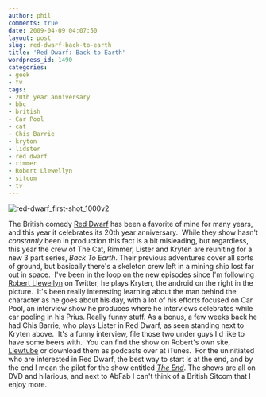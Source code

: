 ```yaml
---
author: phil
comments: true
date: 2009-04-09 04:07:50
layout: post
slug: red-dwarf-back-to-earth
title: 'Red Dwarf: Back to Earth'
wordpress_id: 1490
categories:
- geek
- tv
tags:
- 20th year anniversary
- bbc
- british
- Car Pool
- cat
- Chis Barrie
- kryton
- lidster
- red dwarf
- rimmer
- Robert Llewellyn
- sitcom
- tv
---
```


![red-dwarf_first-shot_1000v2](http://www.fak3r.com/wp-content/uploads/2009/02/red-dwarf_first-shot_1000v2.jpg)







The British comedy [Red Dwarf](http://www.reddwarf.co.uk) has been a favorite of mine for many years, and this year it celebrates its 20th year anniversary.  While they show hasn't *constantly* been in production this fact is a bit misleading, but regardless, this year the crew of The Cat, Rimmer, Lister and Kryten are reuniting for a new 3 part series, _Back To Earth_.<!-- more --> Their previous adventures cover all sorts of ground, but basically there's a skeleton crew left in a mining ship lost far out in space.  I've been in the loop on the new episodes since I'm following [Robert Llewellyn](http://twitter.com/bobbyllew) on Twitter, he plays Kryten, the android on the right in the picture.  It's been really interesting learning about the man behind the character as he goes about his day, with a lot of his efforts focused on Car Pool, an interview show he produces where he interviews celebrates while car pooling in his Prius.  Really funny stuff.  As a bonus, a few weeks back he had Chis Barrie, who plays Lister in Red Dwarf, as seen standing next to Kryten above.  It's a funny interview, file those two under guys I'd like to have some beers with.  You can find the show on Robert's own site, [Llewtube](http://www.llewtube.com/) or download them as podcasts over at iTunes.  For the uninitiated who are interested in Red Dwarf, the best way to start is at the end, and by the end I mean the pilot for the show entitled [_The End_](http://youtube.com/watch?v=jrnw243CCE4).  The shows are all on DVD and hilarious, and next to AbFab I can't think of a British Sitcom that I enjoy more.
